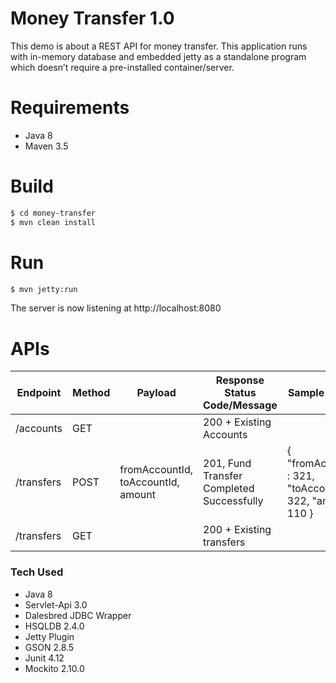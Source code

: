 # Money Transfer 1.0

This demo is about a REST API for money transfer.
This application runs with in-memory database and embedded jetty as a standalone program which doesn’t require a pre-installed container/server.

# Requirements

  - Java 8
  - Maven 3.5
  
# Build 
```sh
$ cd money-transfer
$ mvn clean install
```
# Run
```sh
$ mvn jetty:run
```

The server is now listening at http://localhost:8080

# APIs

| Endpoint | Method |Payload|Response Status Code/Message|Sample Payload|
| ------ | ------ | ------ |------ |------ |
| /accounts |GET ||200 + Existing Accounts||
| /transfers | POST | fromAccountId, toAccountId, amount|201, Fund Transfer Completed Successfully|{ "fromAccountId" : 321, "toAccountId" : 322, "amount" : 110 }|
| /transfers | GET||200 + Existing transfers||

### Tech Used
  - Java 8
  - Servlet-Api 3.0
  - Dalesbred JDBC Wrapper
  - HSQLDB 2.4.0
  - Jetty Plugin
  - GSON 2.8.5
  - Junit 4.12
  - Mockito 2.10.0
